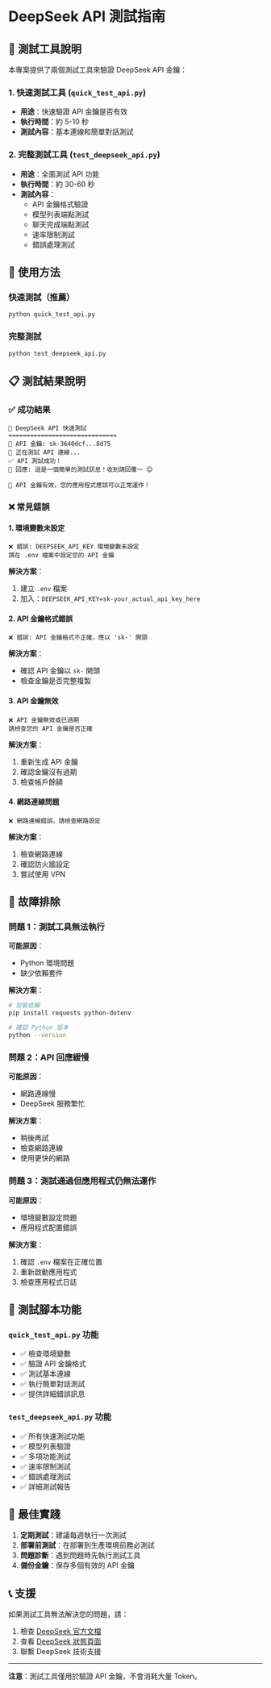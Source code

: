 # DeepSeek API 測試指南

## 🧪 測試工具說明

本專案提供了兩個測試工具來驗證 DeepSeek API 金鑰：

### 1. 快速測試工具 (`quick_test_api.py`)
- **用途**：快速驗證 API 金鑰是否有效
- **執行時間**：約 5-10 秒
- **測試內容**：基本連線和簡單對話測試

### 2. 完整測試工具 (`test_deepseek_api.py`)
- **用途**：全面測試 API 功能
- **執行時間**：約 30-60 秒
- **測試內容**：
  - API 金鑰格式驗證
  - 模型列表端點測試
  - 聊天完成端點測試
  - 速率限制測試
  - 錯誤處理測試

## 🚀 使用方法

### 快速測試（推薦）
```bash
python quick_test_api.py
```

### 完整測試
```bash
python test_deepseek_api.py
```

## 📋 測試結果說明

### ✅ 成功結果
```
🧪 DeepSeek API 快速測試
==============================
🔑 API 金鑰: sk-3640dcf...8d75
🔄 正在測試 API 連線...
✅ API 測試成功！
📝 回應: 這是一個簡單的測試訊息！收到請回覆～ 😊

🎉 API 金鑰有效，您的應用程式應該可以正常運作！
```

### ❌ 常見錯誤

#### 1. 環境變數未設定
```
❌ 錯誤: DEEPSEEK_API_KEY 環境變數未設定
請在 .env 檔案中設定您的 API 金鑰
```

**解決方案**：
1. 建立 `.env` 檔案
2. 加入：`DEEPSEEK_API_KEY=sk-your_actual_api_key_here`

#### 2. API 金鑰格式錯誤
```
❌ 錯誤: API 金鑰格式不正確，應以 'sk-' 開頭
```

**解決方案**：
- 確認 API 金鑰以 `sk-` 開頭
- 檢查金鑰是否完整複製

#### 3. API 金鑰無效
```
❌ API 金鑰無效或已過期
請檢查您的 API 金鑰是否正確
```

**解決方案**：
1. 重新生成 API 金鑰
2. 確認金鑰沒有過期
3. 檢查帳戶餘額

#### 4. 網路連線問題
```
❌ 網路連線錯誤，請檢查網路設定
```

**解決方案**：
1. 檢查網路連線
2. 確認防火牆設定
3. 嘗試使用 VPN

## 🔧 故障排除

### 問題 1：測試工具無法執行
**可能原因**：
- Python 環境問題
- 缺少依賴套件

**解決方案**：
```bash
# 安裝依賴
pip install requests python-dotenv

# 確認 Python 版本
python --version
```

### 問題 2：API 回應緩慢
**可能原因**：
- 網路連線慢
- DeepSeek 服務繁忙

**解決方案**：
- 稍後再試
- 檢查網路連線
- 使用更快的網路

### 問題 3：測試通過但應用程式仍無法運作
**可能原因**：
- 環境變數設定問題
- 應用程式配置錯誤

**解決方案**：
1. 確認 `.env` 檔案在正確位置
2. 重新啟動應用程式
3. 檢查應用程式日誌

## 📝 測試腳本功能

### `quick_test_api.py` 功能
- ✅ 檢查環境變數
- ✅ 驗證 API 金鑰格式
- ✅ 測試基本連線
- ✅ 執行簡單對話測試
- ✅ 提供詳細錯誤訊息

### `test_deepseek_api.py` 功能
- ✅ 所有快速測試功能
- ✅ 模型列表驗證
- ✅ 多項功能測試
- ✅ 速率限制測試
- ✅ 錯誤處理測試
- ✅ 詳細測試報告

## 🎯 最佳實踐

1. **定期測試**：建議每週執行一次測試
2. **部署前測試**：在部署到生產環境前務必測試
3. **問題診斷**：遇到問題時先執行測試工具
4. **備份金鑰**：保存多個有效的 API 金鑰

## 📞 支援

如果測試工具無法解決您的問題，請：

1. 檢查 [DeepSeek 官方文檔](https://platform.deepseek.com/docs)
2. 查看 [DeepSeek 狀態頁面](https://status.deepseek.com)
3. 聯繫 DeepSeek 技術支援

---

**注意**：測試工具僅用於驗證 API 金鑰，不會消耗大量 Token。 